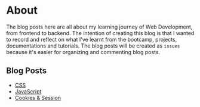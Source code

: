 # About

The blog posts here are all about my learning journey of Web Development, from frontend to backend. The intention of creating this blog is that I wanted to record and reflect on what I've learnt from the bootcamp, projects, documentations and tutorials. The blog posts will be created as `issues` because it's easier for organizing and commenting blog posts.

## Blog Posts

- [CSS](https://github.com/billychen0894/blog/blob/main/css.md)
- [JavaScript](https://github.com/billychen0894/blog/blob/main/Javascript.md)
- [Cookies & Session](https://github.com/billychen0894/blog/blob/main/cookies-session.md)
